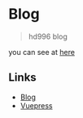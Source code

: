 # Blog

> hd996 blog

you can see at [here](https://hd996.github.io)

## Links

- [Blog](https://hd996.github.io)
- [Vuepress](https://v2.vuepress.vuejs.org)
